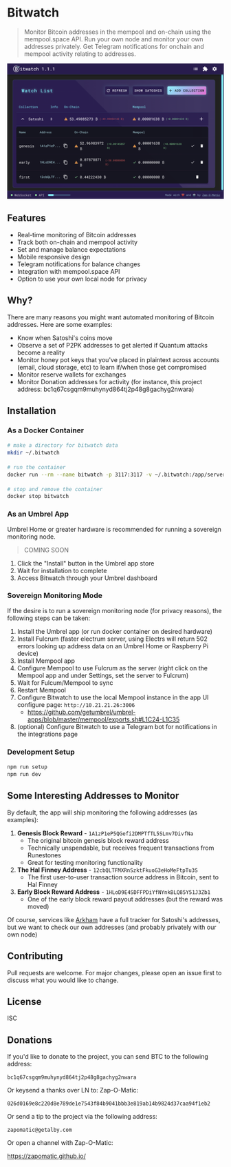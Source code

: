 # Bitwatch

> Monitor Bitcoin addresses in the mempool and on-chain using the mempool.space API. Run your own node and monitor your own addresses privately. Get Telegram notifications for onchain and mempool activity relating to addresses.

![Bitwatch](./client/public/app.png)

## Features

- Real-time monitoring of Bitcoin addresses
- Track both on-chain and mempool activity
- Set and manage balance expectations
- Mobile responsive design
- Telegram notifications for balance changes
- Integration with mempool.space API
- Option to use your own local node for privacy

## Why?

There are many reasons you might want automated monitoring of Bitcoin addresses. Here are some examples:

- Know when Satoshi's coins move
- Observe a set of P2PK addresses to get alerted if Quantum attacks become a reality
- Monitor honey pot keys that you've placed in plaintext across accounts (email, cloud storage, etc) to learn if/when those get compromised
- Monitor reserve wallets for exchanges
- Monitor Donation addresses for activity (for instance, this project address: bc1q67csgqm9muhynyd864tj2p48g8gachyg2nwara)

## Installation

### As a Docker Container

```bash
# make a directory for bitwatch data
mkdir ~/.bitwatch

# run the container
docker run --rm --name bitwatch -p 3117:3117 -v ~/.bitwatch:/app/server/data ghcr.io/zapomatic/bitwatch:latest

# stop and remove the container
docker stop bitwatch
```

### As an Umbrel App

Umbrel Home or greater hardware is recommended for running a sovereign monitoring node.

> COMING SOON

1. Click the "Install" button in the Umbrel app store
2. Wait for installation to complete
3. Access Bitwatch through your Umbrel dashboard

### Sovereign Monitoring Mode

If the desire is to run a sovereign monitoring node (for privacy reasons), the following steps can be taken:

1. Install the Umbrel app (or run docker container on desired hardware)
2. Install Fulcrum (faster electrum server, using Electrs will return 502 errors looking up address data on an Umbrel Home or Raspberry Pi device)
3. Install Mempool app
4. Configure Mempool to use Fulcrum as the server (right click on the Mempool app and under Settings, set the server to Fulcrum)
5. Wait for Fulcum/Mempool to sync
6. Restart Mempool
7. Configure Bitwatch to use the local Mempool instance in the app UI configure page: `http://10.21.21.26:3006`
   - https://github.com/getumbrel/umbrel-apps/blob/master/mempool/exports.sh#L1C24-L1C35
8. (optional) Configure Bitwatch to use a Telegram bot for notifications in the integrations page

### Development Setup

```bash
npm run setup
npm run dev
```

## Some Interesting Addresses to Monitor

By default, the app will ship monitoring the following addresses (as examples):

1. **Genesis Block Reward** - `1A1zP1eP5QGefi2DMPTfTL5SLmv7DivfNa`
   - The original bitcoin genesis block reward address
   - Technically unspendable, but receives frequent transactions from Runestones
   - Great for testing monitoring functionality
2. **The Hal Finney Address** - `12cbQLTFMXRnSzktFkuoG3eHoMeFtpTu3S`
   - The first user-to-user transaction source address in Bitcoin, sent to Hal Finney
3. **Early Block Reward Address** - `1HLoD9E4SDFFPDiYfNYnkBLQ85Y51J3Zb1`
   - One of the early block reward payout addresses (but the reward was moved)

Of course, services like [Arkham](https://intel.arkm.com/explorer/entity/satoshi-nakamoto) have a full tracker for Satoshi's addresses, but we want to check our own addresses (and probably privately with our own node)

## Contributing

Pull requests are welcome. For major changes, please open an issue first to discuss what you would like to change.

## License

ISC

## Donations

If you'd like to donate to the project, you can send BTC to the following address:

```
bc1q67csgqm9muhynyd864tj2p48g8gachyg2nwara
```

Or keysend a thanks over LN to: Zap-O-Matic:

```
026d0169e8c220d8e789de1e7543f84b9041bbb3e819ab14b9824d37caa94f1eb2
```

Or send a tip to the project via the following address:

```
zapomatic@getalby.com
```

Or open a channel with Zap-O-Matic:

https://zapomatic.github.io/
